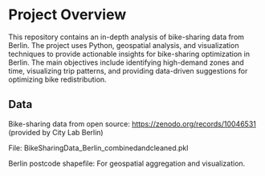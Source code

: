 # Project Overview
This repository contains an in-depth analysis of bike-sharing data from Berlin. The project uses Python, geospatial analysis, and visualization techniques to provide actionable insights for bike-sharing optimization in Berlin. The main objectives include identifying high-demand zones and time, visualizing trip patterns, and providing data-driven suggestions for optimizing bike redistribution.

## Data
Bike-sharing data from open source: https://zenodo.org/records/10046531 (provided by City Lab Berlin)

File: BikeSharingData_Berlin_combinedandcleaned.pkl

Berlin postcode shapefile: For geospatial aggregation and visualization.